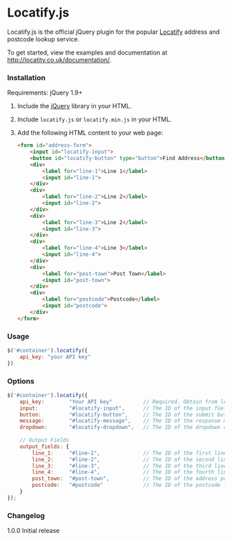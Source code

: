 # Locatify.js

Locatify.js is the official jQuery plugin for the popular [Locatify](http://www.locatify.co.uk) address and postcode lookup service.

To get started, view the examples and documentation at http://locatity.co.uk/documentation/.

### Installation

Requirements: jQuery 1.9+

1. Include the [jQuery](http://code.jquery.com/jquery-2.1.3.min.js) library in your HTML.
2. Include `locatify.js` or `locatify.min.js` in your HTML.
3. Add the following HTML content to your web page:

	```html
	<form id="address-form">
		<input id="locatify-input">
		<button id="locatify-button" type="button">Find Address</button>
		<div>
			<label for="line-1">Line 1</label>
			<input id="line-1">
		</div>
		<div>
			<label for="line-2">Line 2</label>
			<input id="line-2">
		</div>
		<div>
			<label for="line-3">Line 2</label>
			<input id="line-3">
		</div>
		<div>
			<label for="line-4">Line 3</label>
			<input id="line-4">
		</div>
		<div>
			<label for="post-town">Post Town</label>
			<input id="post-town">
		</div>
		<div>
			<label for="postcode">Postcode</label>
			<input id="postcode">
		</div>
	</form>
	```

### Usage

```js	
$('#container').locatify({
	api_key: "your API key"
})
```

### Options

```js
$('#container').locatify({
	api_key:		"Your API key"			// Required. Obtain from locatify.co.uk
	input: 			"#locatify-input",		// The ID of the input field
	button: 		"#locatify-button",		// The ID of the submit button
	message:		"#locatify-message",	// The ID of the response message
	dropdown:		"#locatify-dropdown",	// The ID of the dropdown container
		
	// Output Fields
	output_fields: {
		line_1:		"#line-1",				// The ID of the first line of address form field
		line_2:		"#line-2",				// The ID of the second line of address form field
		line_3:		"#line-3",				// The ID of the third line of address form field
		line_4:		"#line-4",				// The ID of the fourth line of address form field
		post_town:	"#post-town",			// The ID of the address post town form field
		postcode:	"#postcode"				// The ID of the postcode form field
	}
});
```

### Changelog

1.0.0 Initial release
